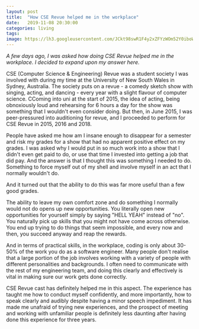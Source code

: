 ```yaml
---
layout: post
title:  "How CSE Revue helped me in the workplace"
date:   2019-11-08 20:30:00
categories: living
tags:
image: https://lh3.googleusercontent.com/JCkt98swR1F4y2xZFYzWOm52Y0iboWjLV85gR29ZujM5FlBMHA1JGdePKLfR0MTZBThBtkWdhq3R9q74XwE6WYisqg6KZlPcrf3YnidCt_NxIVUog61x22FIeLrruPkNB7L8Wpz7z9Y6NfrkQ90iMLzM_Nx1UhOIBAWUaLkhWAfkm9z6IEt5lTom_2z3NHkkRA4-1YwRgPM6Jfl3Ai66H80Ig1Zgz68ryWujH8QzN8_YJAGbkRyiHPv8L7UB4QzF3GkdD4fxFJgEzFwFwBeAS1UPb1-rXM47NkTNSfoPWOGwVeSU4fyLi10WP02c32dTIh8RN-WHHJGBJHY1YTrIaxHhHFPWzP0-RHdQLCYkGWUS46WqdLfPEwm8Z2n46tHB6bzM-dE5XFS1ltQ1ivgEvh-EnVd9753TUHfEu3tU4lCFu-WtqMzWZ4fMFcFZxrRMT-PhopFf0aINkTGsLmK9e7cLUCHgXduzHUpYVdxNM20X0_j57sjnjPAuGfHRaJDE2Uf1FOTmvHzY4j5SMgt1bE59TcKLyp2jSbxB51q4nG7eOGyB2pFAx4MCD3sZakg78SbT-XWWwtdpb-yoJrK31rba06ssP8rIcDmg4q4FbTS7thhl04moYsJOTHNo81YxjZaUR7npP5uqdd_GQlR6uclrFO8Ps9OX8xgtGdZmk54zr4v0wwSbSfcr=w3360-h1726-no
---
```


*A few days ago, I was asked how doing CSE Revue helped me in the workplace. I decided to expand upon my answer here.*

CSE (Computer Science & Engineering) Revue was a student society I was involved with during my time at 
the University of New South Wales in Sydney, Australia. 
The society puts on a revue - a comedy sketch show with singing, acting, and dancing - every year with
a slight flavour of computer science. CComing into uni at the start of 2015, the idea of acting, being obnoxiously loud
and rehearsing for 6 hours a day for the show was something that I wouldn't even consider doing. But then, in June 2015,
I was peer-pressured into auditioning for revue, and I proceeded to perform for CSE Revue in 2015, 2016
and 2018.

People have asked me how am I insane enough to disappear for a semester and risk my grades for a show
that had no apparent positive effect on my grades. I was asked why I would put in so much work into
a show that I didn't even get paid to do, or use that time I invested into getting a job that did pay.
And the answer is that I thought this was something I needed to do. Something to force myself out of
my shell and involve myself in an act that I normally wouldn't do.

And it turned out that the ability to do this was far more useful than a few good grades. 

The ability to leave my own comfort zone and do something I normally would not do opens up new
opportunities. You literally open new opportunities for yourself simply by saying "HELL YEAH"
instead of "no". You naturally pick up skills that you might not have come across otherwise.
You end up trying to do things that seem impossible, and every now and then, you succeed
anyway and reap the rewards. 

And in terms of practical skills, in the workplace, coding is only about 30-50% of the work you do as a software engineer.
Many people don't realise that a large portion of the job involves working with a variety of people 
with different personalities and backgrounds. I often need to communicate with the rest of my engineering team, 
and doing this clearly and effectively is vital in making sure our work gets done correctly.

CSE Revue cast has definitely helped me in this aspect. The experience has taught me how to conduct 
myself confidently, and more importantly, how to speak clearly and audibly despite having a minor speech 
impediment. It has made me unafraid of trying new experiences, and the prospect of meeting and working 
with unfamiliar people is definitely less daunting after having done this experience for three years.

